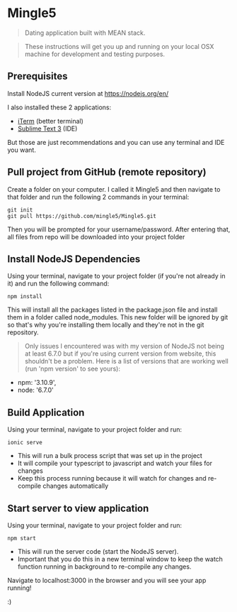 # Mingle5

>Dating application built with MEAN stack. 

>These instructions will get you up and running on your local OSX machine for development and testing purposes.


## Prerequisites

Install NodeJS current version at https://nodejs.org/en/

I also installed these 2 applications:
* [iTerm](https://www.iterm2.com/downloads.html) (better terminal)
* [Sublime Text 3](https://www.sublimetext.com/3) (IDE)

But those are just recommendations and you can use any terminal and IDE you want.


## Pull project from GitHub (remote repository)

Create a folder on your computer. I called it Mingle5 and then navigate to that folder and run the following 2 commands in your terminal:
```
git init
git pull https://github.com/mingle5/Mingle5.git
```
Then you will be prompted for your username/password. After entering that, all files from repo will be downloaded into your project folder


## Install NodeJS Dependencies

Using your terminal, navigate to your project folder (if you're not already in it) and run the following command:
```
npm install
```
This will install all the packages listed in the package.json file and install them in a folder called node_modules. This new folder will be ignored by git so that's why you're installing them locally and they're not in the git repository.

>Only issues I encountered was with my version of NodeJS not being at least 6.7.0 but if you're using current version from website, this shouldn't be a problem. Here is a list of versions that are working well (run 'npm version' to see yours):
* npm: '3.10.9',
* node: '6.7.0'


## Build Application

Using your terminal, navigate to your project folder and run:
```
ionic serve
```
* This will run a bulk process script that was set up in the project
* It will compile your typescript to javascript and watch your files for changes
* Keep this process running because it will watch for changes and re-compile changes automatically


## Start server to view application

Using your terminal, navigate to your project folder and run:
```
npm start
```
* This will run the server code (start the NodeJS server).
* Important that you do this in a new terminal window to keep the watch function running in background to re-compile any changes.

Navigate to localhost:3000 in the browser and you will see your app running!

:)